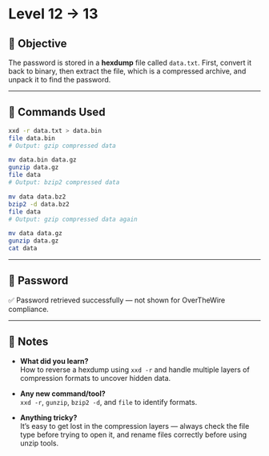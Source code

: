 # Level 12 → 13

## 🌟 Objective

The password is stored in a **hexdump** file called `data.txt`. First, convert it back to binary, then extract the file, which is a compressed archive, and unpack it to find the password.

---

## 🧪 Commands Used

```bash
xxd -r data.txt > data.bin
file data.bin
# Output: gzip compressed data

mv data.bin data.gz
gunzip data.gz
file data
# Output: bzip2 compressed data

mv data data.bz2
bzip2 -d data.bz2
file data
# Output: gzip compressed data again

mv data data.gz
gunzip data.gz
cat data
```

---

## 🔐 Password

✅ Password retrieved successfully — not shown for OverTheWire compliance.

---

## 🧐 Notes

- **What did you learn?**  
  How to reverse a hexdump using `xxd -r` and handle multiple layers of compression formats to uncover hidden data.

- **Any new command/tool?**  
  `xxd -r`, `gunzip`, `bzip2 -d`, and `file` to identify formats.

- **Anything tricky?**  
  It’s easy to get lost in the compression layers — always check the file type before trying to open it, and rename files correctly before using unzip tools.

